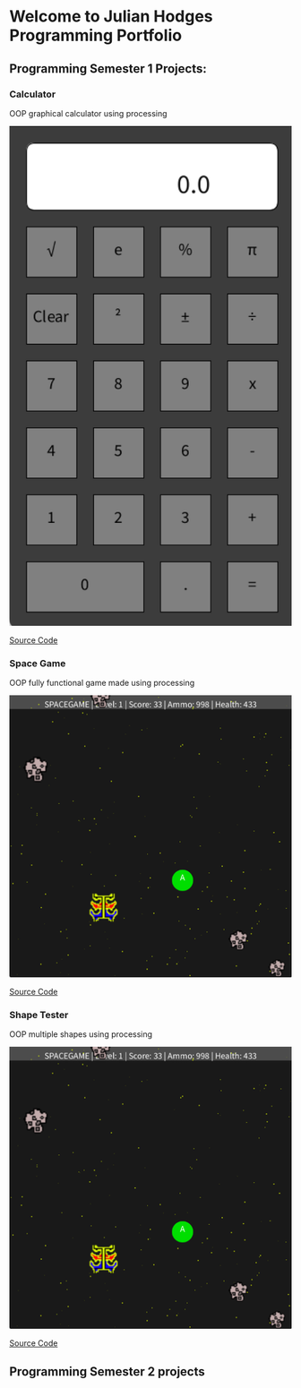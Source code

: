 # Welcome to Julian Hodges Programming Portfolio

## Programming Semester 1 Projects:

### Calculator

OOP graphical calculator using processing

![Calculator](https://github.com/julianhodgess/A3programming-portfolio2023/blob/gh-pages/images/calc.png?raw=true)

[Source Code](https://github.com/julianhodgess/A3programming-portfolio2023/tree/gh-pages/src/calc)

### Space Game

OOP fully functional game made using processing

![Space Game](https://github.com/julianhodgess/A3programming-portfolio2023/blob/gh-pages/images/spacegame.png)

[Source Code](https://github.com/julianhodgess/A3programming-portfolio2023/tree/gh-pages/src/spacegame)

### Shape Tester

OOP multiple shapes using processing

![Shape Tester](https://github.com/julianhodgess/A3programming-portfolio2023/blob/gh-pages/images/spacegame.png)

[Source Code](https://github.com/julianhodgess/A3programming-portfolio2023/tree/gh-pages/src/spacegame)




## Programming Semester 2 projects


